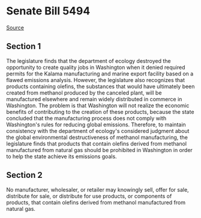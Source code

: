 # Senate Bill 5494

[Source](http://lawfilesext.leg.wa.gov/biennium/2021-22/Xml/Bills/Senate%20Bills/5494.xml)
## Section 1
The legislature finds that the department of ecology destroyed the opportunity to create quality jobs in Washington when it denied required permits for the Kalama manufacturing and marine export facility based on a flawed emissions analysis. However, the legislature also recognizes that products containing olefins, the substances that would have ultimately been created from methanol produced by the canceled plant, will be manufactured elsewhere and remain widely distributed in commerce in Washington. The problem is that Washington will not realize the economic benefits of contributing to the creation of these products, because the state concluded that the manufacturing process does not comply with Washington's rules for reducing global emissions. Therefore, to maintain consistency with the department of ecology's considered judgment about the global environmental destructiveness of methanol manufacturing, the legislature finds that products that contain olefins derived from methanol manufactured from natural gas should be prohibited in Washington in order to help the state achieve its emissions goals.

## Section 2
No manufacturer, wholesaler, or retailer may knowingly sell, offer for sale, distribute for sale, or distribute for use products, or components of products, that contain olefins derived from methanol manufactured from natural gas.

